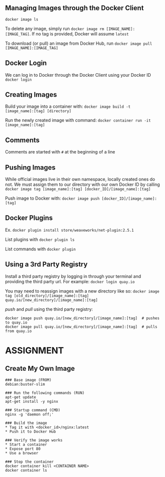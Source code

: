 ## Managing Images through the Docker Client
`docker image ls`

To delete any image, simply run `docker image rm [IMAGE_NAME]:[IMAGE_TAG]`. If no tag is provided, Docker will assume `latest`

To download (or pull) an image from Docker Hub, run `docker image pull [IMAGE_NAME]:[IMAGE_TAG]`

## Docker Login

We can log in to Docker through the Docker Client using your Docker ID `docker login`

## Creating Images
Build your image into a container with: `docker image build -t [image_name]:[tag] [directory]`

Run the newly created image with command: `docker container run -it [image_name]:[tag]`

## Comments
Comments are started with `#` at the beginning of a line

## Pushing Images
While official images live in their own namespace, locally created ones do not. 
We must assign them to our directory with our own Docker ID by calling 
`docker image tag [image_name]:[tag] [docker_ID]/[image_name]:[tag]`

Push image to Docker with: `docker image push [docker_ID]/[image_name]:[tag]`

## Docker Plugins
Ex. `docker plugin install store/weaveworks/net-plugin:2.5.1`

List plugins with `docker plugin ls`

List commands with `docker plugin`

## Using a 3rd Party Registry
Install a third party registry by logging in through your terminal and providing the third party url. 
For example: `docker login quay.io`

You may need to reassign images with a new directory like so:
`docker image tag [old_directory]/[image_name]:[tag] quay.io/[new_directory]/[image_name]:[tag]`

*push* and *pull* using the third party registry:

```
docker image push quay.io/[new_directory]/[image_name]:[tag]  # pushes to quay.io
docker image pull quay.io/[new_directory]/[image_name]:[tag]  # pulls from quay.io
```

# ASSIGNMENT
## Create My Own Image

```
### Base image (FROM)
debian:buster-slim

### Run the following commands (RUN)
apt-get update
apt-get install -y nginx

### Startup command (CMD)
nginx -g 'daemon off;'

### Build the image
* Tag it with <docker_id>/nginx:latest
* Push it to Docker Hub

### Verify the image works
* Start a container
* Expose port 80
* Use a browser

### Stop the container
docker container kill <CONTAINER NAME>
docker container ls
```